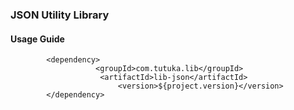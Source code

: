### JSON Utility Library

#### Usage Guide

```
		<dependency>
	               <groupId>com.tutuka.lib</groupId>
	                <artifactId>lib-json</artifactId>
                        <version>${project.version}</version>
		</dependency>

```